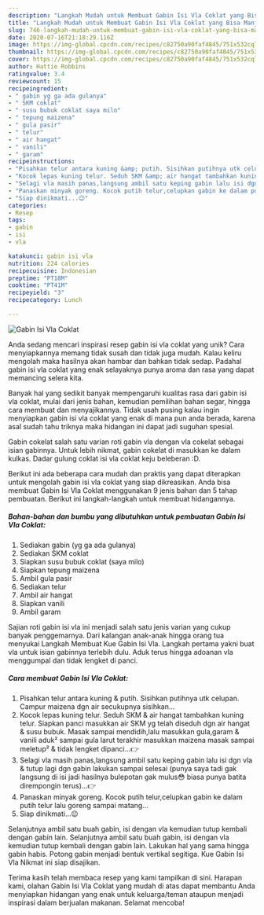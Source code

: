 ```yaml
---
description: "Langkah Mudah untuk Membuat Gabin Isi Vla Coklat yang Bisa Manjain Lidah"
title: "Langkah Mudah untuk Membuat Gabin Isi Vla Coklat yang Bisa Manjain Lidah"
slug: 746-langkah-mudah-untuk-membuat-gabin-isi-vla-coklat-yang-bisa-manjain-lidah
date: 2020-07-16T21:18:29.116Z
image: https://img-global.cpcdn.com/recipes/c82750a90faf4845/751x532cq70/gabin-isi-vla-coklat-foto-resep-utama.jpg
thumbnail: https://img-global.cpcdn.com/recipes/c82750a90faf4845/751x532cq70/gabin-isi-vla-coklat-foto-resep-utama.jpg
cover: https://img-global.cpcdn.com/recipes/c82750a90faf4845/751x532cq70/gabin-isi-vla-coklat-foto-resep-utama.jpg
author: Hattie Robbins
ratingvalue: 3.4
reviewcount: 15
recipeingredient:
- " gabin yg ga ada gulanya"
- " SKM coklat"
- " susu bubuk coklat saya milo"
- " tepung maizena"
- " gula pasir"
- " telur"
- " air hangat"
- " vanili"
- " garam"
recipeinstructions:
- "Pisahkan telur antara kuning &amp; putih. Sisihkan putihnya utk celupan. Campur maizena dgn air secukupnya sisihkan..."
- "Kocok lepas kuning telur. Seduh SKM &amp; air hangat tambahkan kuning telur. Siapkan panci masukkan air SKM yg telah diseduh dgn air hangat &amp; susu bubuk. Masak sampai mendidih,lalu masukkan gula,garam &amp; vanili aduk² sampai gula larut terakhir masukkan maizena masak sampai meletup² &amp; tidak lengket dipanci...👉"
- "Selagi vla masih panas,langsung ambil satu keping gabin lalu isi dgn vla &amp; tutup lagi dgn gabin lakukan sampai selesai (punya saya tadi gak langsung di isi jadi hasilnya bulepotan gak mulus😳 biasa punya batita dirempongin terus)...👉"
- "Panaskan minyak goreng. Kocok putih telur,celupkan gabin ke dalam putih telur lalu goreng sampai matang..."
- "Siap dinikmati...😉"
categories:
- Resep
tags:
- gabin
- isi
- vla

katakunci: gabin isi vla 
nutrition: 224 calories
recipecuisine: Indonesian
preptime: "PT18M"
cooktime: "PT41M"
recipeyield: "3"
recipecategory: Lunch

---
```



![Gabin Isi Vla Coklat](https://img-global.cpcdn.com/recipes/c82750a90faf4845/751x532cq70/gabin-isi-vla-coklat-foto-resep-utama.jpg)

Anda sedang mencari inspirasi resep gabin isi vla coklat yang unik? Cara menyiapkannya memang tidak susah dan tidak juga mudah. Kalau keliru mengolah maka hasilnya akan hambar dan bahkan tidak sedap. Padahal gabin isi vla coklat yang enak selayaknya punya aroma dan rasa yang dapat memancing selera kita.

Banyak hal yang sedikit banyak mempengaruhi kualitas rasa dari gabin isi vla coklat, mulai dari jenis bahan, kemudian pemilihan bahan segar, hingga cara membuat dan menyajikannya. Tidak usah pusing kalau ingin menyiapkan gabin isi vla coklat yang enak di mana pun anda berada, karena asal sudah tahu triknya maka hidangan ini dapat jadi suguhan spesial.

Gabin cokelat salah satu varian roti gabin vla dengan vla cokelat sebagai isian gabinnya. Untuk lebih nikmat, gabin cokelat di masukkan ke dalam kulkas. Dadar gulung coklat isi vla coklat keju beleberan :D.


Berikut ini ada beberapa cara mudah dan praktis yang dapat diterapkan untuk mengolah gabin isi vla coklat yang siap dikreasikan. Anda bisa membuat Gabin Isi Vla Coklat menggunakan 9 jenis bahan dan 5 tahap pembuatan. Berikut ini langkah-langkah untuk membuat hidangannya.

<!--inarticleads1-->

##### Bahan-bahan dan bumbu yang dibutuhkan untuk pembuatan Gabin Isi Vla Coklat:

1. Sediakan  gabin (yg ga ada gulanya)
1. Sediakan  SKM coklat
1. Siapkan  susu bubuk coklat (saya milo)
1. Siapkan  tepung maizena
1. Ambil  gula pasir
1. Sediakan  telur
1. Ambil  air hangat
1. Siapkan  vanili
1. Ambil  garam


Sajian roti gabin isi vla ini menjadi salah satu jenis varian yang cukup banyak penggemarnya. Dari kalangan anak-anak hingga orang tua menyukai Langkah Membuat Kue Gabin Isi Vla. Langkah pertama yakni buat vla untuk isian gabinnya terlebih dulu. Aduk terus hingga adoanan vla menggumpal dan tidak lengket di panci. 

<!--inarticleads2-->

##### Cara membuat Gabin Isi Vla Coklat:

1. Pisahkan telur antara kuning &amp; putih. Sisihkan putihnya utk celupan. Campur maizena dgn air secukupnya sisihkan...
1. Kocok lepas kuning telur. Seduh SKM &amp; air hangat tambahkan kuning telur. Siapkan panci masukkan air SKM yg telah diseduh dgn air hangat &amp; susu bubuk. Masak sampai mendidih,lalu masukkan gula,garam &amp; vanili aduk² sampai gula larut terakhir masukkan maizena masak sampai meletup² &amp; tidak lengket dipanci...👉
1. Selagi vla masih panas,langsung ambil satu keping gabin lalu isi dgn vla &amp; tutup lagi dgn gabin lakukan sampai selesai (punya saya tadi gak langsung di isi jadi hasilnya bulepotan gak mulus😳 biasa punya batita dirempongin terus)...👉
1. Panaskan minyak goreng. Kocok putih telur,celupkan gabin ke dalam putih telur lalu goreng sampai matang...
1. Siap dinikmati...😉


Selanjutnya ambil satu buah gabin, isi dengan vla kemudian tutup kembali dengan gabin lain. Selanjutnya ambil satu buah gabin, isi dengan vla kemudian tutup kembali dengan gabin lain. Lakukan hal yang sama hingga gabin habis. Potong gabin menjadi bentuk vertikal segitiga. Kue Gabin Isi Vla Nikmat ini siap disajikan. 

Terima kasih telah membaca resep yang kami tampilkan di sini. Harapan kami, olahan Gabin Isi Vla Coklat yang mudah di atas dapat membantu Anda menyiapkan hidangan yang enak untuk keluarga/teman ataupun menjadi inspirasi dalam berjualan makanan. Selamat mencoba!
